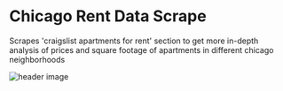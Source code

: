 # Chicago Rent Data Scrape
Scrapes 'craigslist apartments for rent' section to get more in-depth analysis of prices and square footage of apartments in different chicago neighborhoods 



![header image](https://github.com/ChristianVerdin/Chicago-Apt-Rent-Scrape/blob/master/Craigslist_Rental-Scraper.JPG?raw=True)
